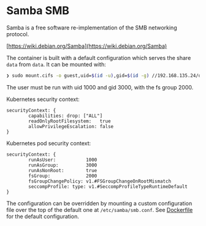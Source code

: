 # Samba SMB

Samba is a free software re-implementation of the SMB networking protocol.

[https://wiki.debian.org/Samba](https://wiki.debian.org/Samba)

The container is built with a default configuration which serves the share
`data` from `data`. It can be mounted with:

```sh
❯ sudo mount.cifs -o guest,uid=$(id -u),gid=$(id -g) //192.168.135.24/data /mnt
```

The user must be run with uid 1000 and gid 3000, with the fs group 2000.

Kubernetes security context:

```cue
securityContext: {
        capabilities: drop: ["ALL"]
        readOnlyRootFilesystem:   true
        allowPrivilegeEscalation: false
}
```

Kubernetes pod security context:

```cue
securityContext: {
        runAsUser:           1000
        runAsGroup:          3000
        runAsNonRoot:        true
        fsGroup:             2000
        fsGroupChangePolicy: v1.#FSGroupChangeOnRootMismatch
        seccompProfile: type: v1.#SeccompProfileTypeRuntimeDefault
}
```

The configuration can be overridden by mounting a custom configuration file over
the top of the default one at `/etc/samba/smb.conf`. See
[Dockerfile](Dockerfile) for the default configuration.
